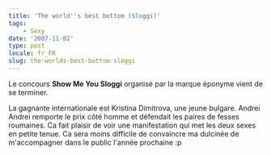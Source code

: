 ```yaml
---
title: 'The world''s best bottom (Sloggi)'
tags:
    - Sexy
date: '2007-11-02'
type: post
locale: fr_FR
slug: the-worlds-best-bottom-sloggi
---
```


Le concours **Show Me You Sloggi** organisé par la marque éponyme vient de se terminer.

La gagnante internationale est Kristina Dimitrova, une jeune bulgare. Andrei Andrei remporte le prix c&#xF4;té homme et défendait les paires de fesses roumaines. Ca fait plaisir de voir une manifestation qui met les deux sexes en petite tenue. Ca sera moins difficile de convaincre ma dulcinée de m'accompagner dans le public l'année prochaine&nbsp;:p
